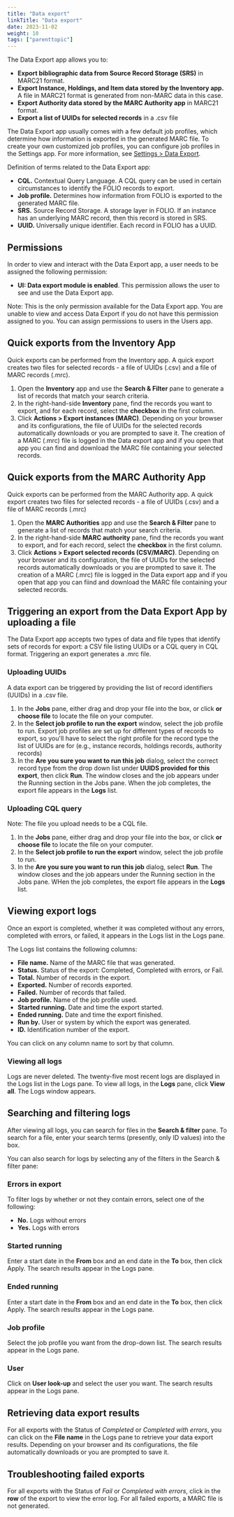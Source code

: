 ```yaml
---
title: "Data export"
linkTitle: "Data export"
date: 2023-11-02
weight: 10
tags: ["parenttopic"]
---
```


The Data Export app allows you to:
- **Export bibliographic data from Source Record Storage (SRS)** in MARC21 format.
- **Export Instance, Holdings, and Item data stored by the Inventory app.** A file in MARC21 format is generated from non-MARC data in this case.
- **Export Authority data stored by the MARC Authority app** in MARC21 format.
- **Export a list of UUIDs for selected records** in a .csv file

The Data Export app usually comes with a few default job profiles, which determine how information is exported in the generated MARC file. To create your own customized job profiles, you can configure job profiles in the Settings app. For more information, see [Settings \> Data Export](../../settings/settings_data_export/settings_data_export/).

Definition of terms related to the Data Export app:

-   **CQL.** Contextual Query Language. A CQL query can be used in certain circumstances to identify the FOLIO records to export.
-   **Job profile.** Determines how information from FOLIO is exported to the generated MARC file.
-   **SRS.** Source Record Storage. A storage layer in FOLIO. If an instance has an underlying MARC record, then this record is stored in SRS.
-   **UUID.** Universally unique identifier. Each record in FOLIO has a UUID.

## Permissions

In order to view and interact with the Data Export app, a user needs to be assigned the following permission:

-   **UI: Data export module is enabled**. This permission allows the user to see and use the Data Export app.

Note: This is the only permission available for the Data Export app. You are unable to view and access Data Export if you do not have this permission assigned to you. You can assign permissions to users in the Users app.

## Quick exports from the Inventory App

Quick exports can be performed from the Inventory app. A quick export creates two files for selected records - a file of UUIDs (.csv) and a file of MARC records (.mrc).

1.  Open the **Inventory** app and use the **Search & Filter** pane to generate a list of records that match your search criteria. 
2.  In the right-hand-side **Inventory** pane, find the records you want to export, and for each record, select the **checkbox** in the first column.
3.  Click **Actions \> Export instances (MARC)**. Depending on your browser and its configurations, the file of UUIDs for the selected records automatically downloads or you are prompted to save it. The creation of a MARC (.mrc) file is logged in the Data export app and if you open that app you can find and download the MARC file containing your selected records.

## Quick exports from the MARC Authority App

Quick exports can be performed from the MARC Authority app. A quick export creates two files for selected records - a file of UUIDs (.csv) and a file of MARC records (.mrc)

1.  Open the **MARC Authorities** app and use the **Search & Filter** pane to generate a list of records that match your search criteria.
2.  In the right-hand-side **MARC authority** pane, find the records you want to export, and for each record, select the **checkbox** in the first column.
3.  Click **Actions \> Export selected records (CSV/MARC)**. Depending on your browser and its configuration, the file of UUIDs for the selected records automatically downloads or you are prompted to save it. The creation of a MARC (.mrc) file is logged in the Data export app and if you open that app you can fiind and download the MARC file containing your selected records.

## Triggering an export from the Data Export App by uploading a file

The Data Export app accepts two types of data and file types that identify sets of records for export: a CSV file listing UUIDs or a CQL query in CQL format. Triggering an export generates a .mrc file.

### Uploading UUIDs

A data export can be triggered by providing the list of record identifiers (UUIDs) in a .csv file.

1.  In the **Jobs** pane, either drag and drop your file into the box, or click **or choose file** to locate the file on your computer.
2.  In the **Select job profile to run the export** window, select the job profile to run. Export job profiles are set up for different types of records to export, so you'll have to select the right profile for the record type the list of UUIDs are for (e.g., instance records, holdings records, authority records)
3.  In the **Are you sure you want to run this job** dialog, select the correct record type from the drop down list under **UUIDS provided for this export**, then click **Run**. The window closes and the job appears under the Running section in the Jobs pane. When the job completes, the export file appears in the **Logs** list.

###  Uploading CQL query

Note: The file you upload needs to be a CQL file.

1.  In the **Jobs** pane, either drag and drop your file into the box, or click **or choose file** to locate the file on your computer.
2.  In the **Select job profile to run the export** window, select the job profile to run.
3.  In the **Are you sure you want to run this job** dialog, select **Run**. The window closes and the job appears under the Running section in the Jobs pane. WHen the job completes, the export file appears in the **Logs** list.

## Viewing export logs

Once an export is completed, whether it was completed without any errors, completed with errors, or failed, it appears in the Logs list in the Logs pane.

The Logs list contains the following columns:

-   **File name.** Name of the MARC file that was generated.
-   **Status.** Status of the export: Completed, Completed with errors, or Fail.
-   **Total.** Number of records in the export.
-   **Exported.** Number of records exported.
-   **Failed.** Number of records that failed.
-   **Job profile.** Name of the job profile used.
-   **Started running.** Date and time the export started.
-   **Ended running.** Date and time the export finished.
-   **Run by.** User or system by which the export was generated.
-   **ID.** Identification number of the export.

You can click on any column name to sort by that column.

### Viewing all logs

Logs are never deleted. The twenty-five most recent logs are displayed in the Logs list in the Logs pane. To view all logs, in the **Logs** pane, click **View all**. The Logs window appears.

## Searching and filtering logs

After viewing all logs, you can search for files in the **Search & filter** pane. To search for a file, enter your search terms (presently, only ID values) into the box.

You can also search for logs by selecting any of the filters in the Search & filter pane:

### Errors in export

To filter logs by whether or not they contain errors, select one of the following:
- **No.** Logs without errors
- **Yes.** Logs with errors

### Started running

Enter a start date in the **From** box and an end date in the **To** box, then click Apply. The search results appear in the Logs pane.

### Ended running

Enter a start date in the **From** box and an end date in the **To** box, then click Apply. The search results appear in the Logs pane.

### Job profile

Select the job profile you want from the drop-down list. The search results appear in the Logs pane.

### User

Click on **User look-up** and select the user you want. The search results appear in the Logs pane.

## Retrieving data export results

For all exports with the Status of *Completed* or *Completed with errors*, you can click on the **File name** in the Logs pane to retrieve your data export results. Depending on your browser and its configurations, the file automatically downloads or you are prompted to save it.

## Troubleshooting failed exports

For all exports with the Status of *Fail* or *Completed with errors*, click in the **row** of the export to view the error log. For all failed exports, a MARC file is not generated.
